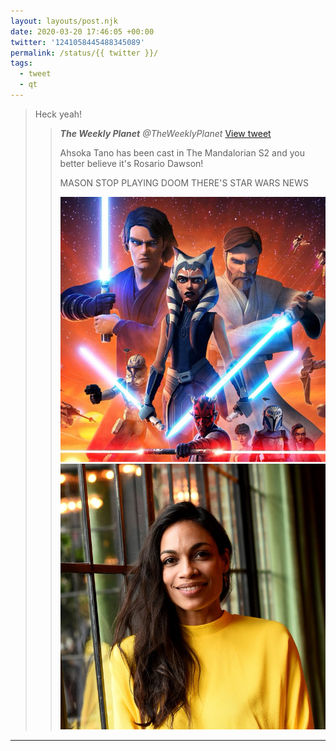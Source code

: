 ```yaml
---
layout: layouts/post.njk
date: 2020-03-20 17:46:05 +00:00
twitter: '1241058445488345089'
permalink: /status/{{ twitter }}/
tags: 
  - tweet
  - qt
---
```


> Heck yeah! 
> 
> > <cite>**The Weekly Planet** @TheWeeklyPlanet</cite> [View tweet](https://twitter.com/TheWeeklyPlanet/status/1241057404747501568)
> > 
> > Ahsoka Tano has been cast in The Mandalorian S2 and you better believe it's Rosario Dawson!
> > 
> > MASON STOP PLAYING DOOM THERE'S STAR WARS NEWS
> > 
> > ![Ahsoka](/img/_qt/ETkfCxCX0AA46U9.jpg)
> > ![Rosario Dawson](/img/_qt/ETkfIAaXsAE2DFX.jpg)

---

